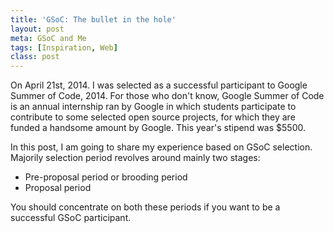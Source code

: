 ```yaml
---
title: 'GSoC: The bullet in the hole'
layout: post
meta: GSoC and Me
tags: [Inspiration, Web] 
class: post
---
```

On April 21st, 2014. I was selected as a successful participant to Google Summer of Code, 2014. For those who don't know, Google Summer of Code is an annual internship ran by Google in which students participate to contribute to some selected open source projects, for which they are funded a handsome amount by Google. This year's stipend was $5500.

In this post, I am going to share my experience based on GSoC selection.<br/>
Majorily selection period revolves around mainly two stages:

- Pre-proposal period or brooding period
- Proposal period

You should concentrate on both these periods if you want to be a successful GSoC participant.  